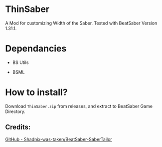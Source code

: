 # ThinSaber

A Mod for customizing Width of the Saber. Tested with BeatSaber Version 1.31.1.

# Dependancies

* BS Utils

* BSML

# How to install?

Download `ThinSaber.zip` from releases, and extract to BeatSaber Game Directory.

## Credits:

[GitHub - Shadnix-was-taken/BeatSaber-SaberTailor](https://github.com/Shadnix-was-taken/BeatSaber-SaberTailor)


